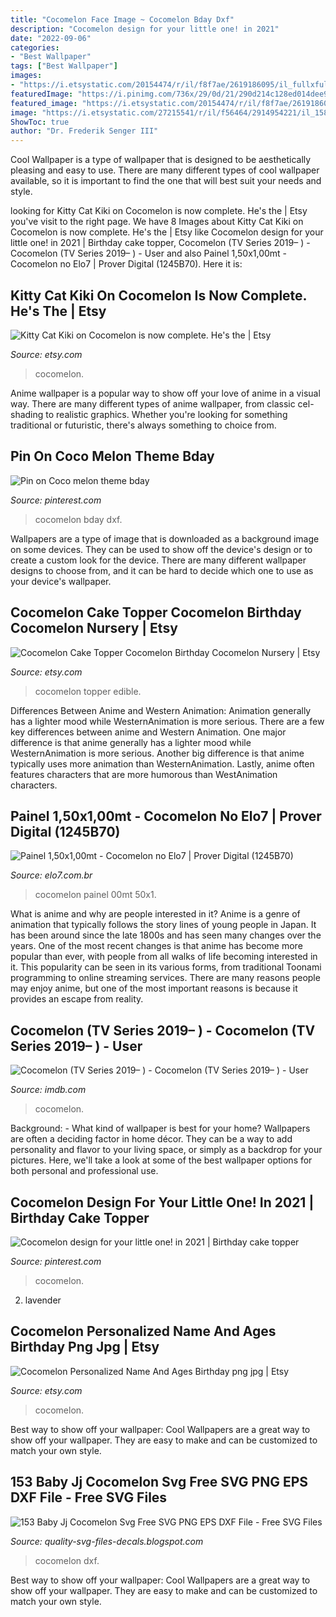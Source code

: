 ```yaml
---
title: "Cocomelon Face Image ~ Cocomelon Bday Dxf"
description: "Cocomelon design for your little one! in 2021"
date: "2022-09-06"
categories:
- "Best Wallpaper"
tags: ["Best Wallpaper"]
images:
- "https://i.etsystatic.com/20154474/r/il/f8f7ae/2619186095/il_fullxfull.2619186095_cd0n.jpg"
featuredImage: "https://i.pinimg.com/736x/29/0d/21/290d214c128ed014dee931acf1aedb40.jpg"
featured_image: "https://i.etsystatic.com/20154474/r/il/f8f7ae/2619186095/il_fullxfull.2619186095_cd0n.jpg"
image: "https://i.etsystatic.com/27215541/r/il/f56464/2914954221/il_1588xN.2914954221_5oc8.jpg"
ShowToc: true
author: "Dr. Frederik Senger III"
---
```



Cool Wallpaper is a type of wallpaper that is designed to be aesthetically pleasing and easy to use. There are many different types of cool wallpaper available, so it is important to find the one that will best suit your needs and style.

	

		
looking for Kitty Cat Kiki on Cocomelon is now complete. He&#039;s the | Etsy you've visit to the right page. We have 8 Images about Kitty Cat Kiki on Cocomelon is now complete. He&#039;s the | Etsy like Cocomelon design for your little one! in 2021 | Birthday cake topper, Cocomelon (TV Series 2019– ) - Cocomelon (TV Series 2019– ) - User and also Painel 1,50x1,00mt - Cocomelon no Elo7 | Prover Digital (1245B70). Here it is:
		
    
## Kitty Cat Kiki On Cocomelon Is Now Complete. He&#039;s The | Etsy

<img loading=lazy src="https://i.etsystatic.com/5877881/r/il/7db8f3/3204082805/il_1588xN.3204082805_p0ju.jpg" onerror="this.onerror=null;this.src='https://tse1.mm.bing.net/th?id=OIP.BNsLV4_8O4aYXM9g8OIyMAHaKI&amp;pid=15.1';" alt="Kitty Cat Kiki on Cocomelon is now complete. He&#039;s the | Etsy">

_Source: etsy.com_

>cocomelon. 

	

Anime wallpaper is a popular way to show off your love of anime in a visual way. There are many different types of anime wallpaper, from classic cel-shading to realistic graphics. Whether you're looking for something traditional or futuristic, there's always something to choice from.

    
## Pin On Coco Melon Theme Bday

<img loading=lazy src="https://i.pinimg.com/736x/84/80/a6/8480a6b4c7d08a9fdcd30fba47cc0f10.jpg" onerror="this.onerror=null;this.src='https://tse2.mm.bing.net/th?id=OIP.cvAaWkM8KcxMRze-cg5x2QHaJ3&amp;pid=15.1';" alt="Pin on Coco melon theme bday">

_Source: pinterest.com_

>cocomelon bday dxf. 

	

Wallpapers are a type of image that is downloaded as a background image on some devices. They can be used to show off the device's design or to create a custom look for the device. There are many different wallpaper designs to choose from, and it can be hard to decide which one to use as your device's wallpaper.

    
## Cocomelon Cake Topper Cocomelon Birthday Cocomelon Nursery | Etsy

<img loading=lazy src="https://i.etsystatic.com/20154474/r/il/f8f7ae/2619186095/il_fullxfull.2619186095_cd0n.jpg" onerror="this.onerror=null;this.src='https://tse3.mm.bing.net/th?id=OIP.uTOH6kb6hPcGUMMQZo5f-QHaJL&amp;pid=15.1';" alt="Cocomelon Cake Topper Cocomelon Birthday Cocomelon Nursery | Etsy">

_Source: etsy.com_

>cocomelon topper edible. 

	

Differences Between Anime and Western Animation: Animation generally has a lighter mood while WesternAnimation is more serious.
There are a few key differences between anime and Western Animation. One major difference is that anime generally has a lighter mood while WesternAnimation is more serious. Another big difference is that anime typically uses more animation than WesternAnimation. Lastly, anime often features characters that are more humorous than WestAnimation characters.

    
## Painel 1,50x1,00mt - Cocomelon No Elo7 | Prover Digital (1245B70)

<img loading=lazy src="https://img.elo7.com.br/product/zoom/2EBF10F/painel-1-50x1-00mt-cocomelon-mesa.jpg" onerror="this.onerror=null;this.src='https://tse3.mm.bing.net/th?id=OIP.eIfoezjRinOHSA2qMKhxgAHaE0&amp;pid=15.1';" alt="Painel 1,50x1,00mt - Cocomelon no Elo7 | Prover Digital (1245B70)">

_Source: elo7.com.br_

>cocomelon painel 00mt 50x1. 

	

What is anime and why are people interested in it?
Anime is a genre of animation that typically follows the story lines of young people in Japan. It has been around since the late 1800s and has seen many changes over the years. One of the most recent changes is that anime has become more popular than ever, with people from all walks of life becoming interested in it. This popularity can be seen in its various forms, from traditional Toonami programming to online streaming services. There are many reasons people may enjoy anime, but one of the most important reasons is because it provides an escape from reality.

    
## Cocomelon (TV Series 2019– ) - Cocomelon (TV Series 2019– ) - User

<img loading=lazy src="https://m.media-amazon.com/images/M/MV5BYzI1YWNhODQtY2M2ZC00MTU5LTkyYzgtMzNiMzQ3NmEwZWVjXkEyXkFqcGdeQXVyMjUxMTY3ODM@._V1_UY1200_CR751,0,630,1200_AL_.jpg" onerror="this.onerror=null;this.src='https://tse3.mm.bing.net/th?id=OIP.wWbLQ2It8k3fn8MSyb1pAAHaOG&amp;pid=15.1';" alt="Cocomelon (TV Series 2019– ) - Cocomelon (TV Series 2019– ) - User">

_Source: imdb.com_

>cocomelon. 

	

Background: - What kind of wallpaper is best for your home?
Wallpapers are often a deciding factor in home décor. They can be a way to add personality and flavor to your living space, or simply as a backdrop for your pictures. Here, we'll take a look at some of the best wallpaper options for both personal and professional use.

    
## Cocomelon Design For Your Little One! In 2021 | Birthday Cake Topper

<img loading=lazy src="https://i.pinimg.com/736x/29/0d/21/290d214c128ed014dee931acf1aedb40.jpg" onerror="this.onerror=null;this.src='https://tse4.mm.bing.net/th?id=OIP.Yr1f-uMVfqsfv8d1NJGrNgHaHa&amp;pid=15.1';" alt="Cocomelon design for your little one! in 2021 | Birthday cake topper">

_Source: pinterest.com_

>cocomelon. 

	

2. lavender 

    
## Cocomelon Personalized Name And Ages Birthday Png Jpg | Etsy

<img loading=lazy src="https://i.etsystatic.com/27215541/r/il/f56464/2914954221/il_1588xN.2914954221_5oc8.jpg" onerror="this.onerror=null;this.src='https://tse4.mm.bing.net/th?id=OIP.bi6ejUsJBbPROUBMJbYRtQHaF6&amp;pid=15.1';" alt="Cocomelon Personalized Name And Ages Birthday png jpg | Etsy">

_Source: etsy.com_

>cocomelon. 

	

Best way to show off your wallpaper:
Cool Wallpapers are a great way to show off your wallpaper. They are easy to make and can be customized to match your own style.

    
## 153 Baby Jj Cocomelon Svg Free SVG PNG EPS DXF File - Free SVG Files

<img loading=lazy src="https://lh5.googleusercontent.com/proxy/KT7WC2nxA5u4uV7drTO-I7jXK486iZExvmknF1wEv3XjxZsYL_SHvueQIdMSw8e--2BnR_pwExgStin8no_CJLVXf74UecACz4Vni_wFsZdmPPm7RgqFnHrdl0nWTkmAk8_0nZBNVJNSW5NiUg=w1200-h630-p-k-no-nu" onerror="this.onerror=null;this.src='https://tse1.mm.bing.net/th?id=OIP.dsctj56jWdvm5xsC0ABPPwHaD4&amp;pid=15.1';" alt="153 Baby Jj Cocomelon Svg Free SVG PNG EPS DXF File - Free SVG Files">

_Source: quality-svg-files-decals.blogspot.com_

>cocomelon dxf. 

	

Best way to show off your wallpaper:
Cool Wallpapers are a great way to show off your wallpaper. They are easy to make and can be customized to match your own style.

